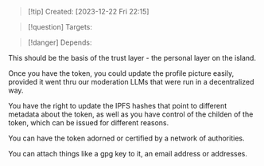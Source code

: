 
>[!tip] Created: [2023-12-22 Fri 22:15]

>[!question] Targets: 

>[!danger] Depends: 

This should be the basis of the trust layer - the personal layer on the island.

Once you have the token, you could update the profile picture easily, provided it went thru our moderation LLMs that were run in a decentralized way.

You have the right to update the IPFS hashes that point to different metadata about the token, as well as you have control of the childen of the token, which can be issued for different reasons.

You can have the token adorned or certified by a network of authorities.

You can attach things like a gpg key to it, an email address or addresses.